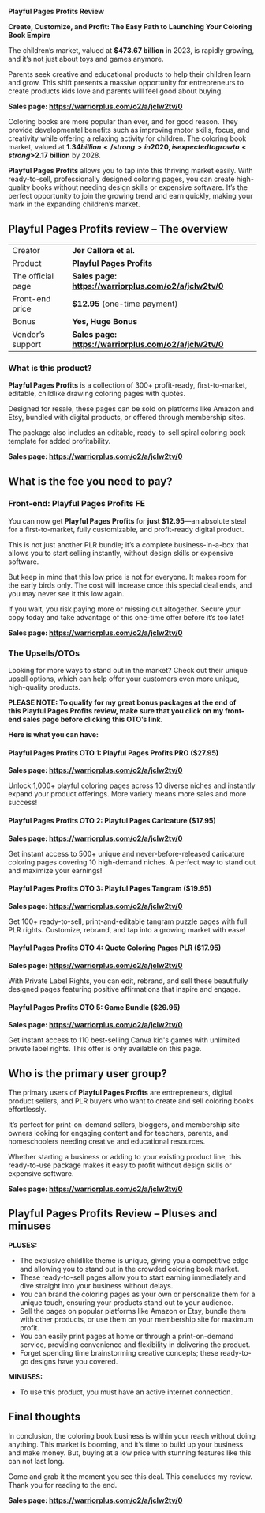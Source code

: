 <strong>Playful Pages Profits Review</strong>

<strong>Create, Customize, and Profit: The Easy Path to Launching Your Coloring Book Empire</strong>

The children’s market, valued at <strong>$473.67 billion</strong> in 2023, is rapidly growing, and it’s not just about toys and games anymore.

Parents seek creative and educational products to help their children learn and grow. This shift presents a massive opportunity for entrepreneurs to create products kids love and parents will feel good about buying.

<strong>Sales page: <a href="https://warriorplus.com/o2/a/jclw2tv/0">https://warriorplus.com/o2/a/jclw2tv/0</a></strong>

Coloring books are more popular than ever, and for good reason. They provide developmental benefits such as improving motor skills, focus, and creativity while offering a relaxing activity for children. The coloring book market, valued at <strong>$1.34 billion</strong> in 2020, is expected to grow to <strong>$2.17 billion</strong> by 2028.

<strong>Playful Pages Profits</strong> allows you to tap into this thriving market easily. With ready-to-sell, professionally designed coloring pages, you can create high-quality books without needing design skills or expensive software. It’s the perfect opportunity to join the growing trend and earn quickly, making your mark in the expanding children’s market.
<h2>Playful Pages Profits review – The overview</h2>
<table>
<tbody>
<tr>
<td>Creator</td>
<td><strong><b>Jer Callora et al.</b></strong></td>
</tr>
<tr>
<td>Product</td>
<td><strong>Playful Pages Profits</strong></td>
</tr>
<tr>
<td>The official page</td>
<td><strong>Sales page: <a href="https://warriorplus.com/o2/a/jclw2tv/0">https://warriorplus.com/o2/a/jclw2tv/0</a></strong></td>
</tr>
<tr>
<td>Front-end price</td>
<td><strong>$12.95</strong> (one-time payment)</td>
</tr>
<tr>
<td>Bonus</td>
<td><strong>Yes, Huge Bonus</strong></td>
</tr>
<tr>
<td>Vendor’s support</td>
<td><strong>Sales page: <a href="https://warriorplus.com/o2/a/jclw2tv/0">https://warriorplus.com/o2/a/jclw2tv/0</a></strong></td>
</tr>
</tbody>
</table>
<h3><span id="what_is_this_product" class="ez-toc-section"></span>What is this product?</h3>
<strong>Playful Pages Profits</strong> is a collection of 300+ profit-ready, first-to-market, editable, childlike drawing coloring pages with quotes.

Designed for resale, these pages can be sold on platforms like Amazon and Etsy, bundled with digital products, or offered through membership sites.

The package also includes an editable, ready-to-sell spiral coloring book template for added profitability.

<strong>Sales page: <a href="https://warriorplus.com/o2/a/jclw2tv/0">https://warriorplus.com/o2/a/jclw2tv/0</a></strong>
<h2>What is the fee you need to pay?</h2>
<h3><span id="front-end_playful_pages_profits_fe" class="ez-toc-section"></span>Front-end: Playful Pages Profits FE</h3>
You can now get <strong>Playful Pages Profits</strong> for <strong>just $12.95</strong>—an absolute steal for a first-to-market, fully customizable, and profit-ready digital product.

This is not just another PLR bundle; it’s a complete business-in-a-box that allows you to start selling instantly, without design skills or expensive software.

But keep in mind that this low price is not for everyone. It makes room for the early birds only. The cost will increase once this special deal ends, and you may never see it this low again.

If you wait, you risk paying more or missing out altogether. Secure your copy today and take advantage of this one-time offer before it’s too late!

<strong>Sales page: <a href="https://warriorplus.com/o2/a/jclw2tv/0">https://warriorplus.com/o2/a/jclw2tv/0</a></strong>
<h3><span id="the_upsellsotos" class="ez-toc-section"></span>The Upsells/OTOs</h3>
Looking for more ways to stand out in the market? Check out their unique upsell options, which can help offer your customers even more unique, high-quality products.

<strong>PLEASE NOTE: To qualify for my great bonus packages at the end of this Playful Pages Profits review, make sure that you click on my front-end sales page before clicking this OTO’s link.</strong>

<strong>Here is what you can have:</strong>
<h4>Playful Pages Profits OTO 1: Playful Pages Profits PRO ($27.95)</h4>
<strong>Sales page: <a href="https://warriorplus.com/o2/a/jclw2tv/0">https://warriorplus.com/o2/a/jclw2tv/0</a></strong>

Unlock 1,000+ playful coloring pages across 10 diverse niches and instantly expand your product offerings. More variety means more sales and more success!
<h4>Playful Pages Profits OTO 2: Playful Pages Caricature ($17.95)</h4>
<strong>Sales page: <a href="https://warriorplus.com/o2/a/jclw2tv/0">https://warriorplus.com/o2/a/jclw2tv/0</a></strong>

Get instant access to 500+ unique and never-before-released caricature coloring pages covering 10 high-demand niches. A perfect way to stand out and maximize your earnings!
<h4>Playful Pages Profits OTO 3: Playful Pages Tangram ($19.95)</h4>
<strong>Sales page: <a href="https://warriorplus.com/o2/a/jclw2tv/0">https://warriorplus.com/o2/a/jclw2tv/0</a></strong>

Get 100+ ready-to-sell, print-and-editable tangram puzzle pages with full PLR rights. Customize, rebrand, and tap into a growing market with ease!
<h4>Playful Pages Profits OTO 4: Quote Coloring Pages PLR ($17.95)</h4>
<strong>Sales page: <a href="https://warriorplus.com/o2/a/jclw2tv/0">https://warriorplus.com/o2/a/jclw2tv/0</a></strong>

With Private Label Rights, you can edit, rebrand, and sell these beautifully designed pages featuring positive affirmations that inspire and engage.
<h4>Playful Pages Profits OTO 5: Game Bundle ($29.95)</h4>
<strong>Sales page: <a href="https://warriorplus.com/o2/a/jclw2tv/0">https://warriorplus.com/o2/a/jclw2tv/0</a></strong>

Get instant access to 110 best-selling Canva kid's games with unlimited private label rights. This offer is only available on this page.
<h2><span id="who_is_the_primary_user_group" class="ez-toc-section"></span>Who is the primary user group?</h2>
The primary users of <strong>Playful Pages Profits</strong> are entrepreneurs, digital product sellers, and PLR buyers who want to create and sell coloring books effortlessly.

It’s perfect for print-on-demand sellers, bloggers, and membership site owners looking for engaging content and for teachers, parents, and homeschoolers needing creative and educational resources.

Whether starting a business or adding to your existing product line, this ready-to-use package makes it easy to profit without design skills or expensive software.

<strong>Sales page: <a href="https://warriorplus.com/o2/a/jclw2tv/0">https://warriorplus.com/o2/a/jclw2tv/0</a></strong>
<h2><span id="playful_pages_profits_review_%e2%80%93_pluses_and_minuses" class="ez-toc-section"></span>Playful Pages Profits Review – Pluses and minuses</h2>
<strong>PLUSES:</strong>
<ul>
 	<li>The exclusive childlike theme is unique, giving you a competitive edge and allowing you to stand out in the crowded coloring book market.</li>
 	<li>These ready-to-sell pages allow you to start earning immediately and dive straight into your business without delays.</li>
 	<li>You can brand the coloring pages as your own or personalize them for a unique touch, ensuring your products stand out to your audience.</li>
 	<li>Sell the pages on popular platforms like Amazon or Etsy, bundle them with other products, or use them on your membership site for maximum profit.</li>
 	<li>You can easily print pages at home or through a print-on-demand service, providing convenience and flexibility in delivering the product.</li>
 	<li>Forget spending time brainstorming creative concepts; these ready-to-go designs have you covered.</li>
</ul>
<strong>MINUSES:</strong>
<ul>
 	<li>To use this product, you must have an active internet connection.</li>
</ul>
<h2><span id="final_thoughts" class="ez-toc-section"></span>Final thoughts</h2>
In conclusion, the coloring book business is within your reach without doing anything. This market is booming, and it’s time to build up your business and make money. But, buying at a low price with stunning features like this can not last long.

Come and grab it the moment you see this deal. This concludes my review. Thank you for reading to the end.

<strong>Sales page: <a href="https://warriorplus.com/o2/a/jclw2tv/0">https://warriorplus.com/o2/a/jclw2tv/0</a></strong>
